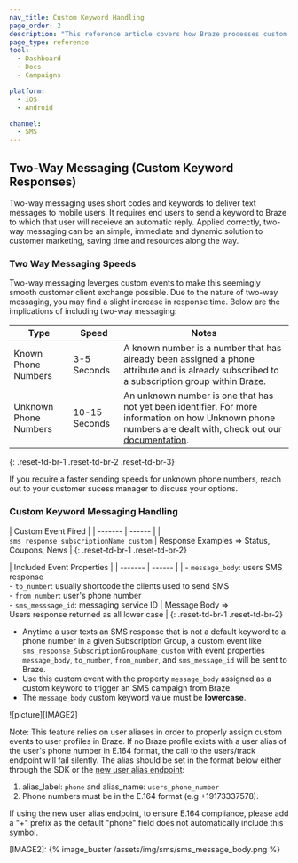 ```yaml
---
nav_title: Custom Keyword Handling
page_order: 2
description: "This reference article covers how Braze processes custom keywords."
page_type: reference
tool:
  - Dashboard
  - Docs
  - Campaigns

platform:
  - iOS
  - Android

channel:
  - SMS
---
```


## Two-Way Messaging (Custom Keyword Responses)

Two-way messaging uses short codes and keywords to deliver text messages to mobile users. It requires end users to send a keyword to Braze to which that user will receieve an automatic reply. Applied correctly, two-way messaging can be an simple, immediate and dynamic solution to customer marketing, saving time and resources along the way. 

### Two Way Messaging Speeds

Two-way messaging leverges custom events to make this seemingly smooth customer client exchange possible. Due to the nature of two-way messaging, you may find a slight increase in response time. Below are the implications of including two-way messaging:

| Type | Speed | Notes | 
| ----- | ----- | ---- | 
| Known Phone Numbers | 3-5 Seconds | A known number is a number that has already been assigned a phone attribute and is already subscribed to a subscription group within Braze.
| Unknown Phone Numbers |  10-15 Seconds | An unknown number is one that has not yet been identifier. For more information on how Unknown phone numbers are dealt with, check out our [documentation][unknown].|
{: .reset-td-br-1 .reset-td-br-2 .reset-td-br-3}

If you require a faster sending speeds for unknown phone numbers, reach out to your customer sucess manager to discuss your options.

### Custom Keyword Messaging Handling

| Custom Event Fired |
| ------- | ------ |
| `sms_response_subscriptionName_custom` | Response Examples => Status, Coupons, News |
{: .reset-td-br-1 .reset-td-br-2}

| Included Event Properties |
| ------- | ------ |
| - `message_body`: users SMS response<br>- `to_number`: usually shortcode the clients used to send SMS<br>- `from_number`: user's phone number<br>- `sms_messsage_id`: messaging service ID | Message Body => <br>Users response returned as all lower case |
{: .reset-td-br-1 .reset-td-br-2}

- Anytime a user texts an SMS response that is not a default keyword to a phone number in a given Subscription Group, a custom event like `sms_response_SubscriptionGroupName_custom` with event properties `message_body`, `to_number`, `from_number`, and `sms_message_id` will be sent to Braze. 
- Use this custom event with the property `message_body` assigned as a custom keyword to trigger an SMS campaign from Braze.
- The `message_body` custom keyword value must be __lowercase__.

![picture][IMAGE2]

Note: This feature relies on user aliases in order to properly assign custom events to user profiles in Braze. If no Braze profile exists with a user alias of the user's phone number in E.164 format, the call to the users/track endpoint will fail silently. The alias should be set in the format below either through the SDK or the [new user alias endpoint][endpoint]:
1. alias_label: `phone` and alias_name: `users_phone_number`
2. Phone numbers must be in the E.164 format (e.g +19173337578). 

If using the new user alias endpoint, to ensure E.164 compliance, please add a "+" prefix as the default "phone" field does not automatically include this symbol. 

[unknown]: {{site.baseurl}}/user_guide/message_building_by_channel/sms/phone_numbers/sending_phone_numbers/#handling-unknown-phone-numbers
[endpoint]: {{site.baseurl}}/api/endpoints/user_data/post_user_alias/
[IMAGE2]: {% image_buster /assets/img/sms/sms_message_body.png %}


